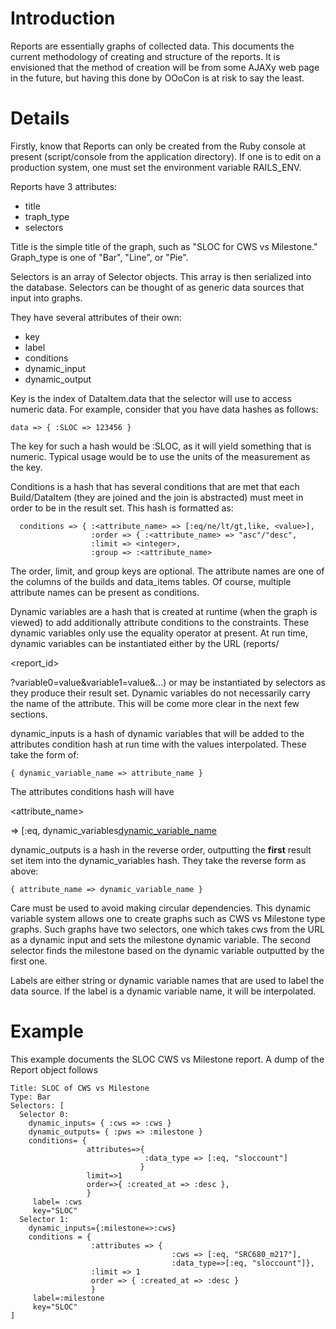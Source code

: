 # Introduction #

Reports are essentially graphs of collected data.  This documents the current methodology of  creating and structure of the reports.  It is envisioned that the method of creation will be from some AJAXy web page in the future, but having this done by OOoCon is at risk to say the least.

# Details #

Firstly, know that Reports can only be created from the Ruby console at present (script/console from the application directory).  If one is to edit on a production system, one must set the environment variable RAILS\_ENV.

Reports have 3 attributes:
  * title
  * traph\_type
  * selectors

Title is the simple title of the graph, such as "SLOC for CWS vs Milestone."  Graph\_type is one of "Bar", "Line", or "Pie".

Selectors is an array of Selector objects.  This array is then serialized into the database.  Selectors can be thought of as generic data sources that input into graphs.

They have several attributes of their own:
  * key
  * label
  * conditions
  * dynamic\_input
  * dynamic\_output

Key is the index of DataItem.data that the selector will use to access numeric data.  For example, consider that you have data hashes as follows:
```
data => { :SLOC => 123456 }
```
The key for such a hash would be :SLOC, as it will yield something that is numeric.  Typical usage would be to use the units of the measurement as the key.

Conditions is a hash that has several conditions that are met that each Build/DataItem (they are joined and the join is abstracted) must meet in order to be in the result set.  This hash is formatted as:
```
  conditions => { :<attribute_name> => [:eq/ne/lt/gt,like, <value>],
                  :order => { :<attribute_name> => "asc"/"desc",
                  :limit => <integer>,
                  :group => :<attribute_name>

```
The order, limit, and group keys are optional.  The attribute names are one of the columns of the builds and data\_items tables.  Of course, multiple attribute names can be present as conditions.

Dynamic variables are a hash that is created at runtime (when the graph is viewed) to add additionally attribute conditions to the constraints.  These dynamic variables only use the equality operator at present.  At run time, dynamic variables can be instantiated either by the URL (reports/

<report\_id>

?variable0=value&variable1=value&...) or may be instantiated by selectors as they produce their result set.  Dynamic variables do not necessarily carry the name of the attribute.  This will be come more clear in the next few sections.

dynamic\_inputs is a hash of dynamic variables that will be added to the attributes condition hash at run time with the values interpolated.  These take the form of:
```
{ dynamic_variable_name => attribute_name }
```
The attributes conditions hash will have 

<attribute\_name>

 => [:eq, dynamic\_variables[dynamic\_variable\_name](dynamic_variable_name.md)

dynamic\_outputs is a hash in the reverse order, outputting the **first** result set item into the dynamic\_variables hash.  They take the reverse form as above:
```
{ attribute_name => dynamic_variable_name }
```

Care must be used to avoid making circular dependencies.  This dynamic variable system allows one to create graphs such as CWS vs Milestone type graphs.  Such graphs have two selectors, one which takes cws from the URL as a dynamic input and sets the milestone dynamic variable.  The second selector finds the milestone based on the dynamic variable outputted by the first one.

Labels are either string or dynamic variable names that are used to label the data source.    If the label is a dynamic variable name, it will be interpolated.

# Example #
This example documents the SLOC CWS vs Milestone report.  A dump of the Report object follows
```
Title: SLOC of CWS vs Milestone
Type: Bar
Selectors: [
  Selector 0:
    dynamic_inputs= { :cws => :cws }
    dynamic_outputs= { :pws => :milestone }
    conditions= {
                 attributes=>{ 
                              :data_type => [:eq, "sloccount"]
                             }
                 limit=>1
                 order=>{ :created_at => :desc },
                 } 
     label= :cws
     key="SLOC"
  Selector 1:
    dynamic_inputs={:milestone=>:cws}
    conditions = {
                  :attributes => { 
                                    :cws => [:eq, "SRC680_m217"], 
                                    :data_type=>[:eq, "sloccount"]}, 
                  :limit => 1
                  order => { :created_at => :desc }
                  } 
     label=:milestone
     key="SLOC"
]
```

